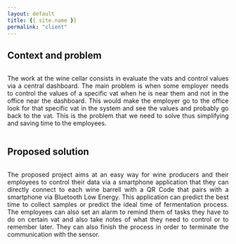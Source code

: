 ```yaml
---
layout: default
title: {{ site.name }}
permalink: "client"
---
```


## **Context and problem**
<div class="row">
  <div class="column">
      <div class="container">
        <p></p>
        <p>The work at the wine cellar consists in evaluate the vats and control values via a central dashboard. The main problem is when some employer needs to control the values of a specific vat when he is near them and not in the office near the dashboard. This would make the employer go to the office look for that specific vat in the system and see the values and probably go back to the vat. This is the problem that we need to solve thus simplifying and saving time to the employees.
      </p>
    </div>
  </div>
</div>
	
## **Proposed solution**

<div class="row">
  <div class="column">
      <div class="container">
        <p></p>
        <p>The proposed project aims at an easy way for wine producers and their employees to control their data via a smartphone application that they can directly connect to each wine barrell with a QR Code that pairs with a smartphone via Bluetooth Low Energy. This application can predict the best time to collect samples or predict the ideal time of fermentation process. The employees can  also set an alarm to remind them of tasks they have to do on certain vat and also take notes of what they need to control or to remember later. They can also finish the process in order to terminate the communication with the sensor.
      </p>
    </div>
  </div>
</div> 

<style> 
  div {
    text-align: justify;
    text-justify: inter-word;
  }
</style>